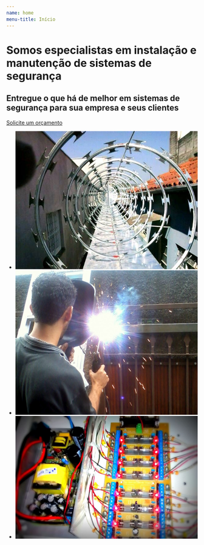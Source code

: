 ```yaml
---
name: home
menu-title: Início
---
```



<div class="wrapper large" data-grid="center spacing">
    <div data-cell="1of3">
        <h1 class="hero-title">Somos especialistas em instalação e manutenção de sistemas de segurança</h1>
        <h2 class="hero-subtitle">Entregue o que há de melhor em sistemas de segurança para sua empresa e seus clientes</h2>
        <p><a href="#" data-btn="">Solicite um orçamento</a></p>
    </div>
    <div data-cell="1of2">
        <ul class="seamless hero-gallery">
            <li><img src="/img/hero/hero-1.jpg" alt="Sistemas de segurança"></li>
            <li><img src="/img/hero/hero-2.jpg" alt="Serviços de segurança"></li>
            <li><img src="/img/hero/hero-3.jpg" alt="Equipamentos de segurança"></li>
        </ul>
    </div>
</div>

<script>
    var maw = window.innerWidth || document.documentElement.clientWidth || document.body.clientWidth;
    if (maw > 600) {
        var section = document.querySelector('.section-home');
        var backgroundContainer = document.createElement('div');
        backgroundContainer.innerHTML = '<div class="background-content"></div>';
        backgroundContainer.className = 'background-container';
        var backgroundContent = backgroundContainer.querySelector('.background-content');
        var backgroundVideo = document.createElement('video');
        backgroundVideo.src = '{{ site.baseurl }}/midia/background-hero.mp4';
        backgroundVideo.autoplay = true;
        backgroundVideo.loop = true;
        backgroundVideo.controls = false;
        backgroundContent.appendChild(backgroundVideo);
        console.log(backgroundContainer);
    }
</script>